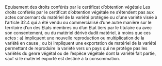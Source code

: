 Epuisement des droits conférés par le certificat
d’obtention végétale
Les droits conférés par le certificat d’obtention végétale ne s’étendent pas aux actes concernant
du matériel de la variété protégée ou d’une variété visée à l’article 32.4 qui a été vendu ou
commercialisé d’une autre manière sur le territoire d’un des Etats membres ou d’un Etat tiers
par le titulaire ou avec son consentement, ou du matériel dérivé dudit matériel, à moins que ces
actes :
a) impliquent une nouvelle reproduction ou multiplication de la variété en
cause ; ou
b) impliquent une exportation de matériel de la variété permettant de
reproduire la variété vers un pays qui ne protège pas les variétés du
genre végétal ou de l’espèce végétale dont la variété fait partie, sauf si le
matériel exporté est destiné à la consommation.